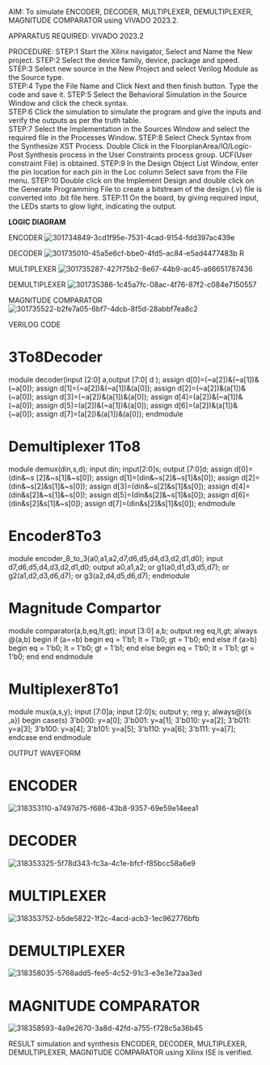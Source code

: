 AIM:
To simulate ENCODER, DECODER, MULTIPLEXER, DEMULTIPLEXER, MAGNITUDE COMPARATOR using VIVADO 2023.2.

APPARATUS REQUIRED: 
VIVADO 2023.2

PROCEDURE:
STEP:1  Start  the Xilinx navigator, Select and Name the New project.
STEP:2  Select the device family, device, package and speed.       
STEP:3  Select new source in the New Project and select Verilog Module as the Source type.                       
STEP:4  Type the File Name and Click Next and then finish button. Type the code and save it.
STEP:5  Select the Behavioral Simulation in the Source Window and click the check syntax.                       
STEP:6  Click the simulation to simulate the program and  give the inputs and verify the outputs as per the truth table.               
STEP:7  Select the Implementation in the Sources Window and select the required file in the Processes Window.
STEP:8  Select Check Syntax from the Synthesize  XST Process. Double Click in the  FloorplanArea/IO/Logic-Post Synthesis process in the User Constraints process group. UCF(User constraint File) is obtained. 
STEP:9  In the Design Object List Window, enter the pin location for each pin in the Loc column Select save from the File menu.
STEP:10 Double click on the Implement Design and double click on the Generate Programming File to create a bitstream of the design.(.v) file is converted into .bit file here.
STEP:11  On the board, by giving required input, the LEDs starts to glow light, indicating the output.

**LOGIC DIAGRAM**

ENCODER
![301734849-3cd1f95e-7531-4cad-9154-fdd397ac439e](https://github.com/magesh0123/VLSI-LAB-EXP-2/assets/162102402/fa882883-2e67-479b-a819-3eac5cb5fead)



DECODER
![301735010-45a5e6cf-bbe0-4fd5-ac84-e5ad4477483b](https://github.com/magesh0123/VLSI-LAB-EXP-2/assets/162102402/02726cc5-fca2-4bd1-bbcf-9b3f1eabd2e3)
R



MULTIPLEXER
![301735287-427f75b2-8e67-44b9-ac45-a66651787436](https://github.com/magesh0123/VLSI-LAB-EXP-2/assets/162102402/832ec041-3668-4bf7-a1d7-78bb0d72d36f)




DEMULTIPLEXER
![301735386-1c45a7fc-08ac-4f76-87f2-c084e7150557](https://github.com/magesh0123/VLSI-LAB-EXP-2/assets/162102402/8eed2415-e7c0-4333-9e62-196da9a19469)



MAGNITUDE COMPARATOR
![301735522-b2fe7a05-6bf7-4dcb-8f5d-28abbf7ea8c2](https://github.com/magesh0123/VLSI-LAB-EXP-2/assets/162102402/fcc8fedc-cb20-4e7c-b696-adcdb4dcba3c)


VERILOG CODE
# 3To8Decoder
module decoder(input [2:0] a,output [7:0] d );
assign d[0]=(~a[2])&(~a[1])&(~a[0]);
assign d[1]=(~a[2])&(~a[1])&(a[0]);
assign d[2]=(~a[2])&(a[1])&(~a[0]);
assign d[3]=(~a[2])&(a[1])&(a[0]);
assign d[4]=(a[2])&(~a[1])&(~a[0]);
assign d[5]=(a[2])&(~a[1])&(a[0]);
assign d[6]=(a[2])&(a[1])&(~a[0]);
assign d[7]=(a[2])&(a[1])&(a[0]);
endmodule


# Demultiplexer 1To8

module demux(din,s,d);
input din;
input[2:0]s;
output [7:0]d;
assign d[0]=(din&~s [2]&~s[1]&~s[0]);
assign d[1]=(din&~s[2]&~s[1]&s[0]);
assign d[2]=(din&~s[2]&s[1]&~s[0]);
assign d[3]=(din&~s[2]&s[1]&s[0]);
assign d[4]=(din&s[2]&~s[1]&~s[0]);
assign d[5]=(din&s[2]&~s[1]&s[0]);
assign d[6]=(din&s[2]&s[1]&~s[0]);
assign d[7]=(din&s[2]&s[1]&s[0]);
endmodule

# Encoder8To3

module encoder_8_to_3(a0,a1,a2,d7,d6,d5,d4,d3,d2,d1,d0);
input d7,d6,d5,d4,d3,d2,d1,d0;
output a0,a1,a2;
or g1(a0,d1,d3,d5,d7);
or g2(a1,d2,d3,d6,d7);
or g3(a2,d4,d5,d6,d7);
endmodule

# Magnitude Compartor

module comparator(a,b,eq,lt,gt);
input [3:0] a,b;
output reg eq,lt,gt;
always @(a,b)
begin
if (a==b)
begin
eq = 1'b1;
lt = 1'b0;
gt = 1'b0;
end
else if (a>b)
begin
eq = 1'b0;
lt = 1'b0;
gt = 1'b1;
end
else
begin
eq = 1'b0;
lt = 1'b1;
gt = 1'b0;
end
end
endmodule

# Multiplexer8To1
module mux(a,s,y);
input [7:0]a;
input [2:0]s;
output y;
reg y;
always@({s ,a})
   begin
      case(s)
         3'b000: y=a[0];
         3'b001: y=a[1];
         3'b010: y=a[2];
         3'b011: y=a[3];
         3'b100: y=a[4];
         3'b101: y=a[5];
         3'b110: y=a[6];
         3'b111: y=a[7];
      endcase
   end
endmodule

OUTPUT WAVEFORM
#  ENCODER
![318353110-a7497d75-f686-43b8-9357-69e59e14eea1](https://github.com/magesh0123/VLSI-LAB-EXP-2/assets/162102402/05ec9b4d-9070-4345-932f-b231d15ee1bf)

# DECODER
![318353325-5f78d343-fc3a-4c1e-bfcf-f85bcc58a6e9](https://github.com/magesh0123/VLSI-LAB-EXP-2/assets/162102402/9e9cca30-a733-4aa8-a777-f0c742f2c5ba)

 # MULTIPLEXER
![318353752-b5de5822-1f2c-4acd-acb3-1ec962776bfb](https://github.com/magesh0123/VLSI-LAB-EXP-2/assets/162102402/2cb4c5bb-4b2d-490a-bede-ae9dd80afa64)

# DEMULTIPLEXER
![318358035-5768add5-fee5-4c52-91c3-e3e3e72aa3ed](https://github.com/magesh0123/VLSI-LAB-EXP-2/assets/162102402/bc728cb1-db21-4278-b4eb-cabe9613a993)

# MAGNITUDE COMPARATOR
![318358593-4a9e2670-3a8d-42fd-a755-f728c5a36b45](https://github.com/magesh0123/VLSI-LAB-EXP-2/assets/162102402/cbc09a3b-15f2-4a0f-9a5d-eb11c1e57a91)


RESULT
simulation and synthesis ENCODER, DECODER, MULTIPLEXER, DEMULTIPLEXER, MAGNITUDE COMPARATOR using Xilinx ISE is verified.




